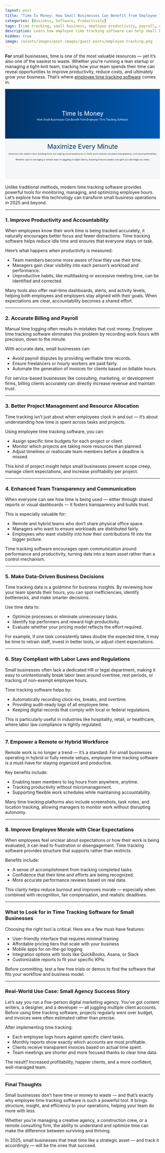 ```yaml
---
layout: post
title: "Time Is Money: How Small Businesses Can Benefit from Employee Time Tracking Software"
categories: [Business, Software, Productivity]
tags: [time tracking, small business, employee productivity, payroll, compliance]
description: Learn how employee time tracking software can help small businesses boost productivity, accuracy, compliance, and team transparency in 2025.
hidden: true
image: /assets/images/post-images/guest-posts/employee-tracking.png
---
```


**For** small businesses, time is one of the most valuable resources — yet it’s also one of the easiest to waste. Whether you’re running a lean startup or managing a tight-knit team, tracking how your team spends their time can reveal opportunities to improve productivity, reduce costs, and ultimately grow your business. That’s where [employee time tracking software](https://www.monitask.com/en/) comes in.

![Employee tracking featured image](/assets/images/post-images/guest-posts/employee-tracking.png)

Unlike traditional methods, modern time tracking software provides powerful tools for monitoring, managing, and optimizing employee hours. Let’s explore how this technology can transform small business operations in 2025 and beyond.

---

### 1. Improve Productivity and Accountability

When employees know their work time is being tracked accurately, it naturally encourages better focus and fewer distractions. Time tracking software helps reduce idle time and ensures that everyone stays on task.

Here’s what happens when productivity is measured:

- Team members become more aware of how they use their time.
- Managers gain clear visibility into each person’s workload and performance.
- Unproductive habits, like multitasking or excessive meeting time, can be identified and corrected.

Many tools also offer real-time dashboards, alerts, and activity levels, helping both employees and employers stay aligned with their goals. When expectations are clear, accountability becomes a shared effort.

---

### 2. Accurate Billing and Payroll

Manual time logging often results in mistakes that cost money. Employee time tracking software eliminates this problem by recording work hours with precision, down to the minute.

With accurate data, small businesses can:

- Avoid payroll disputes by providing verifiable time records.
- Ensure freelancers or hourly workers are paid fairly.
- Automate the generation of invoices for clients based on billable hours.

For service-based businesses like consulting, marketing, or development firms, billing clients accurately can directly increase revenue and maintain trust.

---

### 3. Better Project Management and Resource Allocation

Time tracking isn’t just about when employees clock in and out — it’s about understanding how time is spent across tasks and projects.

Using employee time tracking software, you can:

- Assign specific time budgets for each project or client.
- Monitor which projects are taking more resources than planned.
- Adjust timelines or reallocate team members before a deadline is missed.

This kind of project insight helps small businesses prevent scope creep, manage client expectations, and increase profitability per project.

---

### 4. Enhanced Team Transparency and Communication

When everyone can see how time is being used — either through shared reports or visual dashboards — it fosters transparency and builds trust.

This is especially valuable for:

- Remote and hybrid teams who don’t share physical office space.
- Managers who want to ensure workloads are distributed fairly.
- Employees who want visibility into how their contributions fit into the bigger picture.

Time tracking software encourages open communication around performance and productivity, turning data into a team asset rather than a control mechanism.

---

### 5. Make Data-Driven Business Decisions

Time tracking data is a goldmine for business insights. By reviewing how your team spends their hours, you can spot inefficiencies, identify bottlenecks, and make smarter decisions.

Use time data to:

- Optimize processes or eliminate unnecessary tasks.
- Identify top performers and reward high productivity.
- Evaluate whether your pricing model reflects the effort required.

For example, if one task consistently takes double the expected time, it may be time to retrain staff, invest in better tools, or adjust client expectations.

---

### 6. Stay Compliant with Labor Laws and Regulations

Small businesses often lack a dedicated HR or legal department, making it easy to unintentionally break labor laws around overtime, rest periods, or tracking of non-exempt employee hours.

Time tracking software helps by:

- Automatically recording clock-ins, breaks, and overtime.
- Providing audit-ready logs of all employee time.
- Keeping digital records that comply with local or federal regulations.

This is particularly useful in industries like hospitality, retail, or healthcare, where labor law compliance is tightly regulated.

---

### 7. Empower a Remote or Hybrid Workforce

Remote work is no longer a trend — it’s a standard. For small businesses operating in hybrid or fully remote setups, employee time tracking software is a must-have for staying organized and productive.

Key benefits include:

- Enabling team members to log hours from anywhere, anytime.
- Tracking productivity without micromanagement.
- Supporting flexible work schedules while maintaining accountability.

Many time tracking platforms also include screenshots, task notes, and location tracking, allowing managers to monitor work without disrupting autonomy.

---

### 8. Improve Employee Morale with Clear Expectations

When employees feel unclear about expectations or how their work is being evaluated, it can lead to frustration or disengagement. Time tracking software provides structure that supports rather than restricts.

Benefits include:

- A sense of accomplishment from tracking completed tasks.
- Confidence that their time and efforts are being recognized.
- More accurate performance reviews based on real data.

This clarity helps reduce burnout and improves morale — especially when combined with recognition, fair compensation, and realistic deadlines.

---

### What to Look for in Time Tracking Software for Small Businesses

Choosing the right tool is critical. Here are a few must-have features:

- User-friendly interface that requires minimal training
- Affordable pricing tiers that scale with your business
- Mobile apps for on-the-go logging
- Integration options with tools like QuickBooks, Asana, or Slack
- Customizable reports to fit your specific KPIs

Before committing, test a few free trials or demos to find the software that fits your workflow and business model.

---

### Real-World Use Case: Small Agency Success Story

Let’s say you run a five-person digital marketing agency. You’ve got content writers, a designer, and a developer — all juggling multiple client accounts. Before using time tracking software, projects regularly went over budget, and invoices were often estimated rather than precise.

After implementing time tracking:

- Each employee logs hours against specific client tasks.
- Monthly reports show exactly which accounts are most profitable.
- Clients receive transparent invoices based on actual time spent.
- Team meetings are shorter and more focused thanks to clear time data.

The result? Increased profitability, happier clients, and a more confident, well-managed team.

---

### Final Thoughts

Small businesses don’t have time or money to waste — and that’s exactly why employee time tracking software is such a powerful tool. It brings structure, insight, and efficiency to your operations, helping your team do more with less.

Whether you’re managing a creative agency, a construction crew, or a remote consulting firm, the ability to understand and optimize time can make the difference between surviving and thriving.

In 2025, small businesses that treat time like a strategic asset — and track it accordingly — will be the ones that succeed.
